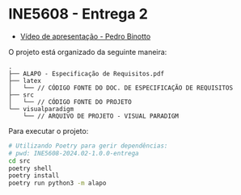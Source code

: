 # INE5608 - Entrega 2

- [Vídeo de apresentação - Pedro Binotto](https://drive.google.com/file/d/1our3DPlACM2zNC5stGJQS-zVWJJMdduL/view?usp=drive_link)

O projeto está organizado da seguinte maneira:

```
.
├── ALAPO - Especificação de Requisitos.pdf
├── latex
│   └── // CÓDIGO FONTE DO DOC. DE ESPECIFICAÇÃO DE REQUISITOS
├── src
│   └── // CÓDIGO FONTE DO PROJETO
└── visualparadigm
    └── // ARQUIVO DE PROJETO - VISUAL PARADIGM
```

Para executar o projeto:

```sh
# Utilizando Poetry para gerir dependências:
# pwd: INE5608-2024.02-1.0.0-entrega
cd src
poetry shell
poetry install
poetry run python3 -m alapo
```
